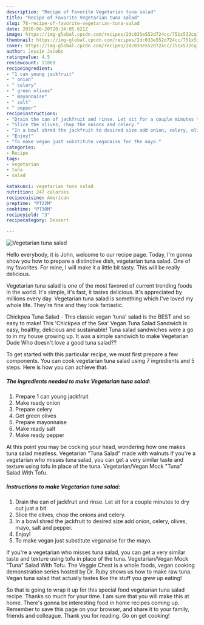 ```yaml
---
description: "Recipe of Favorite Vegetarian tuna salad"
title: "Recipe of Favorite Vegetarian tuna salad"
slug: 76-recipe-of-favorite-vegetarian-tuna-salad
date: 2020-08-20T20:34:05.621Z
image: https://img-global.cpcdn.com/recipes/2dc033e552d724cc/751x532cq70/vegetarian-tuna-salad-recipe-main-photo.jpg
thumbnail: https://img-global.cpcdn.com/recipes/2dc033e552d724cc/751x532cq70/vegetarian-tuna-salad-recipe-main-photo.jpg
cover: https://img-global.cpcdn.com/recipes/2dc033e552d724cc/751x532cq70/vegetarian-tuna-salad-recipe-main-photo.jpg
author: Jessie Jacobs
ratingvalue: 4.5
reviewcount: 11869
recipeingredient:
- "1 can young jackfruit"
- " onion"
- " celery"
- " green olives"
- " mayonnaise"
- " salt"
- " pepper"
recipeinstructions:
- "Drain the can of jackfruit and rinse. Let sit for a couple minutes to dry out just a bit"
- "Slice the olives, chop the onions and celery."
- "In a bowl shred the jackfruit to desired size add onion, celery, olives, mayo, salt and pepper."
- "Enjoy!"
- "To make vegan just substitute veganaise for the mayo."
categories:
- Recipe
tags:
- vegetarian
- tuna
- salad

katakunci: vegetarian tuna salad 
nutrition: 247 calories
recipecuisine: American
preptime: "PT22M"
cooktime: "PT30M"
recipeyield: "3"
recipecategory: Dessert

---
```



![Vegetarian tuna salad](https://img-global.cpcdn.com/recipes/2dc033e552d724cc/751x532cq70/vegetarian-tuna-salad-recipe-main-photo.jpg)

Hello everybody, it is John, welcome to our recipe page. Today, I'm gonna show you how to prepare a distinctive dish, vegetarian tuna salad. One of my favorites. For mine, I will make it a little bit tasty. This will be really delicious.

Vegetarian tuna salad is one of the most favored of current trending foods in the world. It's simple, it's fast, it tastes delicious. It's appreciated by millions every day. Vegetarian tuna salad is something which I've loved my whole life. They're fine and they look fantastic.

Chickpea Tuna Salad - This classic vegan &#39;tuna&#39; salad is the BEST and so easy to make! This &#39;Chickpea of the Sea&#39; Vegan Tuna Salad Sandwich is easy, healthy, delicious and sustainable! Tuna salad sandwiches were a go to in my house growing up. It was a simple sandwich to make Vegetarian Dude Who doesn&#39;t love a good tuna salad??


To get started with this particular recipe, we must first prepare a few components. You can cook vegetarian tuna salad using 7 ingredients and 5 steps. Here is how you can achieve that.

<!--inarticleads1-->

##### The ingredients needed to make Vegetarian tuna salad:

1. Prepare 1 can young jackfruit
1. Make ready  onion
1. Prepare  celery
1. Get  green olives
1. Prepare  mayonnaise
1. Make ready  salt
1. Make ready  pepper


At this point you may be cocking your head, wondering how one makes tuna salad meatless. Vegetarian &#34;Tuna Salad&#34; made with walnuts If you&#39;re a vegetarian who misses tuna salad, you can get a very similar taste and texture using tofu in place of the tuna. Vegetarian/Vegan Mock &#34;Tuna&#34; Salad With Tofu. 

<!--inarticleads2-->

##### Instructions to make Vegetarian tuna salad:

1. Drain the can of jackfruit and rinse. Let sit for a couple minutes to dry out just a bit
1. Slice the olives, chop the onions and celery.
1. In a bowl shred the jackfruit to desired size add onion, celery, olives, mayo, salt and pepper.
1. Enjoy!
1. To make vegan just substitute veganaise for the mayo.


If you&#39;re a vegetarian who misses tuna salad, you can get a very similar taste and texture using tofu in place of the tuna. Vegetarian/Vegan Mock &#34;Tuna&#34; Salad With Tofu. The Veggie Chest is a whole foods, vegan cooking demonstration series hosted by Dr. Ruby shows us how to make raw tuna. Vegan tuna salad that actually tastes like the stuff you grew up eating! 

So that is going to wrap it up for this special food vegetarian tuna salad recipe. Thanks so much for your time. I am sure that you will make this at home. There's gonna be interesting food in home recipes coming up. Remember to save this page on your browser, and share it to your family, friends and colleague. Thank you for reading. Go on get cooking!
